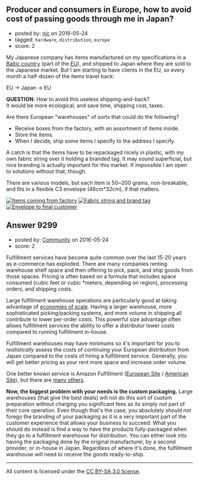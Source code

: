 ## Producer and consumers in Europe, how to avoid cost of passing goods through me in Japan?

- posted by: [nic](https://stackexchange.com/users/80211/nic) on 2016-05-24
- tagged: `hardware`, `distribution`, `europe`
- score: 2

My Japanese company has items manufactured on my specifications in a [Baltic country][1] (part of the [EU][2]), and shipped to Japan where they are sold to the Japanese market. But I am starting to have clients in the EU, so every month a half-dozen of the items travel back:

EU -> Japan -> EU

**QUESTION**: How to avoid this useless shipping-and-back?  
It would be more ecological, and save time, shipping cost, taxes.

Are there European "warehouses" of sorts that could do the following?

- Receive boxes from the factory, with an assortment of items inside.
- Store the items.
- When I decide, ship some items I specify to the address I specify.

A catch is that the items have to be repackaged nicely in plastic, with my own fabric string over it holding a branded tag. It may sound superficial, but nice branding is actually important for this market. If impossible I am open to solutions without that, though.

There are various models, but each item is 50~200 grams, non-breakable, and fits in a flexible C3 envelope (46cm*32cm), if that matters.

[![Items coming from factory][3]][3]
[![Fabric string and brand tag][4]][4]
[![Envelope to final customer][5]][5]


  [1]: https://en.wikipedia.org/wiki/Baltic_states
  [2]: https://en.wikipedia.org/wiki/European_Union
  [3]: http://i.stack.imgur.com/vwJgHs.jpg
  [4]: http://i.stack.imgur.com/f86mss.jpg
  [5]: http://i.stack.imgur.com/jLRUTs.png


## Answer 9299

- posted by: [Community](https://stackexchange.com/users/-1/community) on 2016-05-24
- score: 2

<p>Fulfillment services have become quite common over the last 15-20 years as e-commerce has exploded. There are many companies renting warehouse shelf space and then offering to pick, pack, and ship goods from those spaces. Pricing is often based on a formula that includes space consumed (cubic feet or cubic *meters, depending on region), processing orders, and shipping costs.</p>

<p>Large fulfillment warehouse operations are particularly good at taking advantage of <a href="https://en.wikipedia.org/wiki/Economies_of_scale" rel="nofollow">economies of scale</a>. Having a larger warehouse, more sophisticated picking/packing systems, and more volume in shipping all contribute to lower per-order costs. This powerful size advantage often allows fulfillment services the ability to offer a distributor lower costs compared to running fulfillment in-house.</p>

<p>Fulfillment warehouses may have minimums so it's important for you to <em>realistically</em> assess the costs of continuing your European distribution from Japan compared to the costs of hiring a fulfillment service. Generally, you will get better pricing as your rent more space and increase order volume.</p>

<p>One better known service is Amazon Fulfillment (<a href="https://services.amazon.co.uk/services/fulfilment-by-amazon/features-benefits.html" rel="nofollow">European Site</a> / <a href="https://services.amazon.com/fulfillment-by-amazon/benefits.htm" rel="nofollow">American Site</a>), but there are <a href="https://www.google.com/webhp?#q=fulfillment%20service%20europe" rel="nofollow">many others</a>.</p>

<p><strong>Now, the biggest problem with your needs is the custom packaging.</strong> Large warehouses (that give the best deals) will not do this sort of custom preparation without charging you significant fees as its simply not part of their core operation. Even though that's the case, you absolutely <em>should not</em> forego the branding of your packaging as it is a very important part of the customer experience that allows your business to succeed. What you should do instead is find a way to have the products fully-packaged when they go to a fulfillment warehouse for distribution. You can either look into having the packaging done by the original manufacturer, by a second provider, or in-house in Japan. Regardless of where it's done, the fulfillment warehouse will need to receive the goods ready-to-ship.</p>




---

All content is licensed under the [CC BY-SA 3.0 license](https://creativecommons.org/licenses/by-sa/3.0/).
